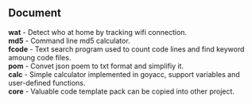 ## Document
**wat** - Detect who at home by tracking wifi connection.  
**md5** - Command line md5 calculator.  
**fcode** - Text search program used to count code lines and find keyword amoung code files.   
**pom** - Convet json poem to txt format and simplifiy it.  
**calc** - Simple calculator implemented in goyacc, support variables and user-defined functions.  
**core** - Valuable code template pack can be copied into other project.  
